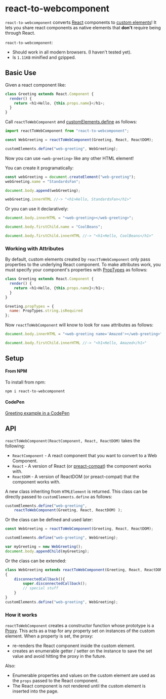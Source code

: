 # react-to-webcomponent

`react-to-webcomponent` converts [React](https://reactjs.org/) components to [custom elements](https://developer.mozilla.org/en-US/docs/Web/Web_Components/Using_custom_elements)! It lets you share react components as native elements that __don't__ require being through React.

`react-to-webcomponent`:

- Should work in all modern browsers. (I haven't tested yet).
- Is `1.11KB` minified and gzipped.

## Basic Use

Given a react component like:

```js
class Greeting extends React.Component {
  render() {
    return <h1>Hello, {this.props.name}</h1>;
  }
}
```

Call `reactToWebComponent` and [customElements.define](https://developer.mozilla.org/en-US/docs/Web/API/CustomElementRegistry/define) as follows:

```js
import reactToWebComponent from "react-to-webcomponent";

const WebGreeting = reactToWebComponent(Greeting, React, ReactDOM);

customElements.define("web-greeting", WebGreeting);
```


Now you can use `<web-greeting>` like any other HTML element!

You can create it programatically:

```js
const webGreeting = document.createElement("web-greeting");
webGreeting.name = "StandardsFan";

document.body.append(webGreeting);

webGreeting.innerHTML //-> "<h1>Hello, StandardsFan</h1>"
```

Or you can use it declaratively:

```js
document.body.innerHTML = "<web-greeting></web-greeting>";

document.body.firstChild.name = "CoolBeans";

document.body.firstChild.innerHTML //-> "<h1>Hello, CoolBeans</h1>"
```

### Working with Attributes

By default, custom elements created by `reactToWebComponent` only
pass properties to the underlying React component. To make attributes
work, you must specify your component's properties with
[PropTypes](https://reactjs.org/docs/typechecking-with-proptypes.html) as follows:

```js
class Greeting extends React.Component {
  render() {
    return <h1>Hello, {this.props.name}</h1>;
  }
}

Greeting.propTypes = {
  name: PropTypes.string.isRequired
};
```

Now `reactToWebComponent` will know to look for `name` attributes
as follows:

```js
document.body.innerHTML = "<web-greeting name='Amazed'></web-greeting>";

document.body.firstChild.innerHTML //-> "<h1>Hello, Amazed</h1>"
```


## Setup

#### From NPM

To install from npm:

```
npm i react-to-webcomponent
```

#### CodePen

[Greeting example in a CodePen](https://codepen.io/justinbmeyer/pen/gOYrQax?editors=1010)

## API

`reactToWebComponent(ReactComponent, React, ReactDOM)` takes the following:

- `ReactComponent` - A react component that you want to
  convert to a Web Component.
- `React` - A version of React (or [preact-compat](https://preactjs.com/guide/v10/switching-to-preact)) the
  component works with.
- `ReactDOM` - A version of ReactDOM (or preact-compat) that the component works with.

A new class inheriting from `HTMLElement` is
returned. This class can be directly passed to `customElements.define` as follows:

```js
customElements.define("web-greeting",
	reactToWebComponent(Greeting, React, ReactDOM) );
```

Or the class can be defined and used later:

```js
const WebGreeting = reactToWebComponent(Greeting, React, ReactDOM);

customElements.define("web-greeting", WebGreeting);

var myGreeting = new WebGreeting();
document.body.appendChild(myGreeting);
```

Or the class can be extended:

```js
class WebGreeting extends reactToWebComponent(Greeting, React, ReactDOM)
{
	disconnectedCallback(){
		super.disconnectedCallback();
		// special stuff
	}
}
customElements.define("web-greeting", WebGreeting);
```

### How it works

`reactToWebComponent` creates a constructor function whose prototype is a [Proxy](https://developer.mozilla.org/en-US/docs/Web/JavaScript/Reference/Global_Objects/Proxy). This acts as a trap for any property set on instances of the custom element. When a property is set, the proxy:

- re-renders the React component inside the custom element.
- creates an enumerable getter / setter on the instance
  to save the set value and avoid hitting the proxy in the future.

Also:

- Enumerable properties and values on the custom element are used as the `props` passed to the React component.
- The React component is not rendered until the custom element is inserted into the page.
